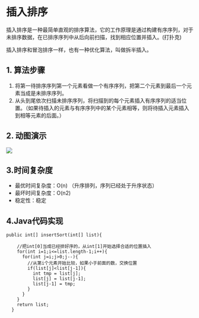# 插入排序

插入排序是一种最简单直观的排序算法，它的工作原理是通过构建有序序列，对于未排序数据，在已排序序列中从后向前扫描，找到相应位置并插入。(打扑克)

插入排序和冒泡排序一样，也有一种优化算法，叫做拆半插入。

## 1. 算法步骤

1. 将第一待排序序列第一个元素看做一个有序序列，把第二个元素到最后一个元素当成是未排序序列。
2. 从头到尾依次扫描未排序序列，将扫描到的每个元素插入有序序列的适当位置。（如果待插入的元素与有序序列中的某个元素相等，则将待插入元素插入到相等元素的后面。）

## 2. 动图演示

![](https://github.com/hustcc/JS-Sorting-Algorithm/blob/master/res/insertionSort.gif)

##  3.时间复杂度

- 最优时间复杂度：O(n) （升序排列，序列已经处于升序状态）
- 最坏时间复杂度：O(n2)
- 稳定性：稳定

## 4.Java代码实现

```
public int[] insertSort(int[] list){

    //把int[0]当成已经排好序的，从int[1]开始选择合适的位置插入
    for(int i=1;i<=list.length-1;i++){
      for(int j=i;j>0;j--){
        //从第i个元素开始比较，如果小于前面的数，交换位置
        if(list[j]<list[j-1]){
          int tmp = list[j];
          list[j] = list[j-1];
          list[j-1] = tmp;
        }
      }
    }
    return list;
  }
```

